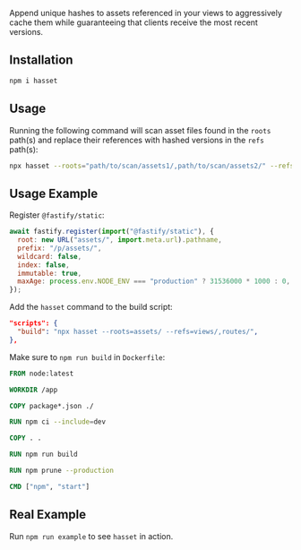 Append unique hashes to assets referenced in your views to aggressively cache them while guaranteeing that clients receive the most recent versions.

## Installation

```bash
npm i hasset
```

## Usage

Running the following command will scan asset files found in the `roots` path(s) and replace their references with hashed versions in the `refs` path(s):

```bash
npx hasset --roots="path/to/scan/assets1/,path/to/scan/assets2/" --refs="views/path/to/append/hashes1/,views/path/to/append/hashes2/"
```

## Usage Example

Register `@fastify/static`:

```js
await fastify.register(import("@fastify/static"), {
  root: new URL("assets/", import.meta.url).pathname,
  prefix: "/p/assets/",
  wildcard: false,
  index: false,
  immutable: true,
  maxAge: process.env.NODE_ENV === "production" ? 31536000 * 1000 : 0,
});
```

Add the `hasset` command to the build script:

```json
"scripts": {
  "build": "npx hasset --roots=assets/ --refs=views/,routes/",
},
```

Make sure to `npm run build` in `Dockerfile`:

```dockerfile
FROM node:latest

WORKDIR /app

COPY package*.json ./

RUN npm ci --include=dev

COPY . .

RUN npm run build

RUN npm prune --production

CMD ["npm", "start"]
```

## Real Example

Run `npm run example` to see `hasset` in action.
